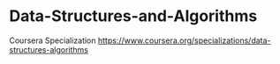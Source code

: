 # Data-Structures-and-Algorithms
Coursera Specialization
https://www.coursera.org/specializations/data-structures-algorithms
